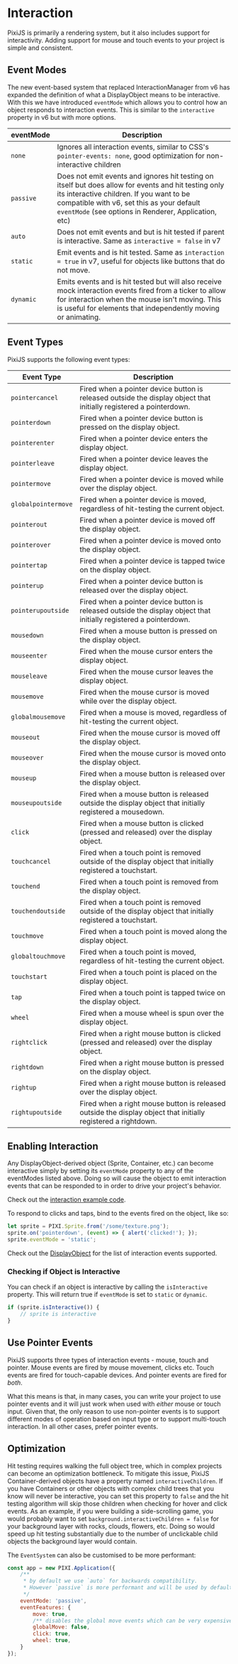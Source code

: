 # Interaction

PixiJS is primarily a rendering system, but it also includes support for interactivity. Adding support for mouse and touch events to your project is simple and consistent.

## Event Modes

The new event-based system that replaced InteractionManager from v6 has expanded the definition of what a DisplayObject means to be interactive. With this we have introduced `eventMode` which allows you to control how an object responds to interaction events. This is similar to the `interactive` property in v6 but with more options.

| eventMode | Description |
|---|---|
| `none` | Ignores all interaction events, similar to CSS's `pointer-events: none`, good optimization for non-interactive children |
|  `passive`  | Does not emit events and ignores hit testing on itself but does allow for events and hit testing only its interactive children. If you want to be compatible with v6, set this as your default `eventMode` (see options in Renderer, Application, etc) |
|  `auto`  | Does not emit events and but is hit tested if parent is interactive. Same as `interactive = false` in v7 |
|  `static`  | Emit events and is hit tested. Same as `interaction = true` in v7, useful for objects like buttons that do not move. |
|  `dynamic` | Emits events and is hit tested but will also receive mock interaction events fired from a ticker to allow for interaction when the mouse isn't moving. This is useful for elements that independently moving or animating. |

## Event Types

PixiJS supports the following event types:

| Event Type | Description |
|---|---|
| `pointercancel` | Fired when a pointer device button is released outside the display object that initially registered a pointerdown. |
| `pointerdown` | Fired when a pointer device button is pressed on the display object. |
| `pointerenter` | Fired when a pointer device enters the display object. |
| `pointerleave` | Fired when a pointer device leaves the display object. |
| `pointermove` | Fired when a pointer device is moved while over the display object. |
| `globalpointermove` | Fired when a pointer device is moved, regardless of hit-testing the current object. |
| `pointerout` | Fired when a pointer device is moved off the display object. |
| `pointerover` | Fired when a pointer device is moved onto the display object. |
| `pointertap` | Fired when a pointer device is tapped twice on the display object. |
| `pointerup` | Fired when a pointer device button is released over the display object. |
| `pointerupoutside` | Fired when a pointer device button is released outside the display object that initially registered a pointerdown. |
| `mousedown ` | Fired when a mouse button is pressed on the display object. |
| `mouseenter` | Fired when the mouse cursor enters the display object. |
| `mouseleave` | Fired when the mouse cursor leaves the display object. |
| `mousemove ` | Fired when the mouse cursor is moved while over the display object. |
| `globalmousemove` | Fired when a mouse is moved, regardless of hit-testing the current object. |
| `mouseout ` | Fired when the mouse cursor is moved off the display object. |
| `mouseover ` | Fired when the mouse cursor is moved onto the display object. |
| `mouseup ` | Fired when a mouse button is released over the display object. |
| `mouseupoutside ` | Fired when a mouse button is released outside the display object that initially registered a mousedown. |
| `click ` | Fired when a mouse button is clicked (pressed and released) over the display object. |
| `touchcancel ` | Fired when a touch point is removed outside of the display object that initially registered a touchstart. |
| `touchend ` | Fired when a touch point is removed from the display object. |
| `touchendoutside ` | Fired when a touch point is removed outside of the display object that initially registered a touchstart. |
| `touchmove ` | Fired when a touch point is moved along the display object. |
| `globaltouchmove` | Fired when a touch point is moved, regardless of hit-testing the current object. |
| `touchstart ` | Fired when a touch point is placed on the display object. |
| `tap ` | Fired when a touch point is tapped twice on the display object. |
| `wheel ` | Fired when a mouse wheel is spun over the display object. |
| `rightclick ` | Fired when a right mouse button is clicked (pressed and released) over the display object. |
| `rightdown ` | Fired when a right mouse button is pressed on the display object. |
| `rightup ` | Fired when a right mouse button is released over the display object. |
| `rightupoutside ` | Fired when a right mouse button is released outside the display object that initially registered a rightdown. |


## Enabling Interaction

Any DisplayObject-derived object (Sprite, Container, etc.) can become interactive simply by setting its `eventMode` property to any of the eventModes listed above. Doing so will cause the object to emit interaction events that can be responded to in order to drive your project's behavior.

Check out the [interaction example code](../../examples/events/click).

To respond to clicks and taps, bind to the events fired on the object, like so:

```javascript
let sprite = PIXI.Sprite.from('/some/texture.png');
sprite.on('pointerdown', (event) => { alert('clicked!'); });
sprite.eventMode = 'static';
```

Check out the [DisplayObject](https://pixijs.download/release/docs/PIXI.DisplayObject.html) for the list of interaction events supported.

### Checking if Object is Interactive

You can check if an object is interactive by calling the `isInteractive` property. This will return true if `eventMode` is set to `static` or `dynamic`.

```javascript
if (sprite.isInteractive()) {
    // sprite is interactive
}
```

## Use Pointer Events

PixiJS supports three types of interaction events - mouse, touch and pointer. Mouse events are fired by mouse movement, clicks etc. Touch events are fired for touch-capable devices. And pointer events are fired for _both_.

What this means is that, in many cases, you can write your project to use pointer events and it will just work when used with _either_ mouse or touch input. Given that, the only reason to use non-pointer events is to support different modes of operation based on input type or to support multi-touch interaction. In all other cases, prefer pointer events.

## Optimization

Hit testing requires walking the full object tree, which in complex projects can become an optimization bottleneck. To mitigate this issue, PixiJS Container-derived objects have a property named `interactiveChildren`. If you have Containers or other objects with complex child trees that you know will never be interactive, you can set this property to `false` and the hit testing algorithm will skip those children when checking for hover and click events. As an example, if you were building a side-scrolling game, you would probably want to set `background.interactiveChildren = false` for your background layer with rocks, clouds, flowers, etc. Doing so would speed up hit testing substantially due to the number of unclickable child objects the background layer would contain.

The `EventSystem` can also be customised to be more performant:
```js
const app = new PIXI.Application({
    /**
     * by default we use `auto` for backwards compatibility.
     * However `passive` is more performant and will be used by default in the future,
     */
    eventMode: 'passive',
    eventFeatures: {
        move: true,
        /** disables the global move events which can be very expensive in large scenes */
        globalMove: false,
        click: true,
        wheel: true,
    }
});
```
